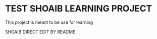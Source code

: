 # TEST SHOAIB LEARNING PROJECT
This project is meant to be use for learning


SHOAIB DIRECT EDIT BY README
